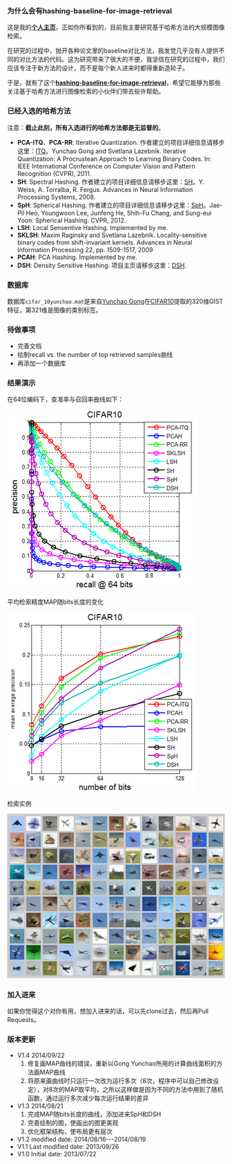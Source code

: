 ### **为什么会有hashing-baseline-for-image-retrieval**

这是我的[**个人主页**](http://willard-yuan.github.io/)，正如你所看到的，目前我主要研究基于哈希方法的大规模图像检索。

在研究的过程中，抛开各种论文里的baseline对比方法，我发觉几乎没有人提供不同的对比方法的代码。这为研究带来了很大的不便，我坚信在研究的过程中，我们应该专注于新方法的设计，而不是每个新人进来时都得重新造轮子。

于是，就有了这个[**hashing-baseline-for-image-retrieval**](https://github.com/willard-yuan/hashing-baseline-for-image-retrieval)，希望它能够为那些关注基于哈希方法进行图像检索的小伙伴们带去些许帮助。

### 已经入选的哈希方法

注意：**截止此刻，所有入选进行的哈希方法都是无监督的**。

- **PCA-ITQ**、**PCA-RR**: Iterative Quantization. 作者建立的项目详细信息请移步这里：[ITQ](http://www.unc.edu/~yunchao/itq.htm)。Yunchao Gong and Svetlana Lazebnik.  Iterative Quantization: A Procrustean Approach to Learning Binary Codes. In: IEEE International Conference on Computer Vision and Pattern Recognition (CVPR), 2011.
- **SH**: Spectral Hashing. 作者建立的项目详细信息请移步这里：[SH](http://www.cs.huji.ac.il/~yweiss/SpectralHashing/)。Y. Weiss, A. Torralba, R. Fergus. Advances in Neural Information Processing Systems, 2008.
- **SpH**: Spherical Hashing. 作者建立的项目详细信息请移步这里：[SpH](http://sglab.kaist.ac.kr/Spherical_Hashing/)。Jae-Pil Heo, Youngwoon Lee, Junfeng He, Shih-Fu Chang, and Sung-eui Yoon. Spherical Hashing. CVPR, 2012.
- **LSH**: Local Sensentive Hashing. Implemented by me.
- **SKLSH**: Maxim Raginsky and Svetlana Lazebnik. Locality-sensitive binary codes from shift-invariant kernels. Advances in Neural Information Processing 22, pp. 1509-1517, 2009
- **PCAH**: PCA Hashing. Implemented by me.
- **DSH**: Density Sensitive Hashing. 项目主页请移步这里：[DSH](http://www.cad.zju.edu.cn/home/dengcai/Data/DSH.html).

### 数据库

数据库`cifar_10yunchao.mat`是来自[Yunchao Gong](http://www.unc.edu/~yunchao/)在[CIFAR10](http://www.cs.toronto.edu/~kriz/cifar.html)提取的320维GIST特征，第321维是图像的类别标签。

### **待做事项**

- 完善文档
- 绘制recall vs. the number of top retrieved samples曲线
- 再添加一个数据库

### **结果演示**

在64位编码下，查准率与召回率曲线如下：

![image](./plot-result/precision-recall-64bits.png)

平均检索精度MAP随bits长度的变化

![image](./plot-result/map-numbers-of-bits.png)

检索实例

![image](./QueryAirplaneResult.jpg)

### **加入进来**

如果你觉得这个对你有用，想加入进来的话，可以先clone过去，然后再Pull Requests。

### **版本更新**
-  V1.4   2014/09/22
	1. 修复画MAP曲线的错误，重新以Gong Yunchao所用的计算曲线面积的方法画MAP曲线
	2. 将原来画曲线时只运行一次改为运行多次（8次，程序中可以自己修改设定），对8次的MAP取平均，之所以这样做是因为不同的方法中用到了随机函数，通过运行多次减少每次运行结果的差异
-  V1.3   2014/08/21
	1. 完成MAP随bits长度的曲线，添加进来SpH和DSH
	2. 完善绘制的图，使画出的图更美观
	3. 优化框架结构，使布局更有层次
-  V1.2   modified date: 2014/08/16---2014/08/19
-  V1.1   Last modified date: 2013/09/26
-  V1.0   Initial date: 2013/07/22
